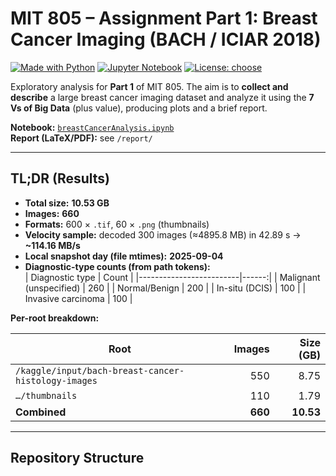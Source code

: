 
# MIT 805 – Assignment Part 1: Breast Cancer Imaging (BACH / ICIAR 2018)

[![Made with Python](https://img.shields.io/badge/Python-3.10%2B-blue.svg)](https://www.python.org/)
[![Jupyter Notebook](https://img.shields.io/badge/Notebook-Jupyter-orange.svg)](https://jupyter.org/)
[![License: choose](https://img.shields.io/badge/License-choose-green.svg)](#license)

Exploratory analysis for **Part 1** of MIT 805. The aim is to **collect and describe** a large breast cancer imaging dataset and analyze it using the **7 Vs of Big Data** (plus value), producing plots and a brief report.

**Notebook:** [`breastCancerAnalysis.ipynb`](breastCancerAnalysis.ipynb)  
**Report (LaTeX/PDF):** see `/report/`

---

## TL;DR (Results)

- **Total size:** **10.53 GB**  
- **Images:** **660**  
- **Formats:** 600 × `.tif`, 60 × `.png` (thumbnails)  
- **Velocity sample:** decoded 300 images (≈4895.8 MB) in 42.89 s → **~114.16 MB/s** 
- **Local snapshot day (file mtimes):** **2025-09-04**  
- **Diagnostic-type counts (from path tokens):**  
  | Diagnostic type         | Count |
  |-------------------------|------:|
  | Malignant (unspecified) |   260 |
  | Normal/Benign           |   200 |
  | In-situ (DCIS)          |   100 |
  | Invasive carcinoma      |   100 |

**Per-root breakdown:**

| Root                                                       | Images | Size (GB) |
|------------------------------------------------------------|-------:|---------:|
| `/kaggle/input/bach-breast-cancer-histology-images`        |    550 |     8.75 |
| `…/thumbnails`                                             |    110 |     1.79 |
| **Combined**                                               | **660**| **10.53**|

---

## Repository Structure

